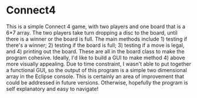 # Connect4

This is a simple Connect 4 game, with two players and one board that is a 6*7 array. 
The two players take turn dropping a disc to the board, until there is a winner or the board is full.
The main methods include 1) testing if there's a winner; 2) testing if the board is full; 3) testing if a move is legal, and 4) printing out the board. These are all in the board class to make the program cohesive. 
Ideally, I'd like to build a GUI to make method 4) above more visually appealing. Due to time constraint, I wasn't able to put together a functional GUI, so the output of this program is a simple two dimensional array in the Eclipse console. This is certainly an area of improvement that could be addressed in future versions. 
Otherwise, hopefully the program is self explanatory and easy to navigate!
